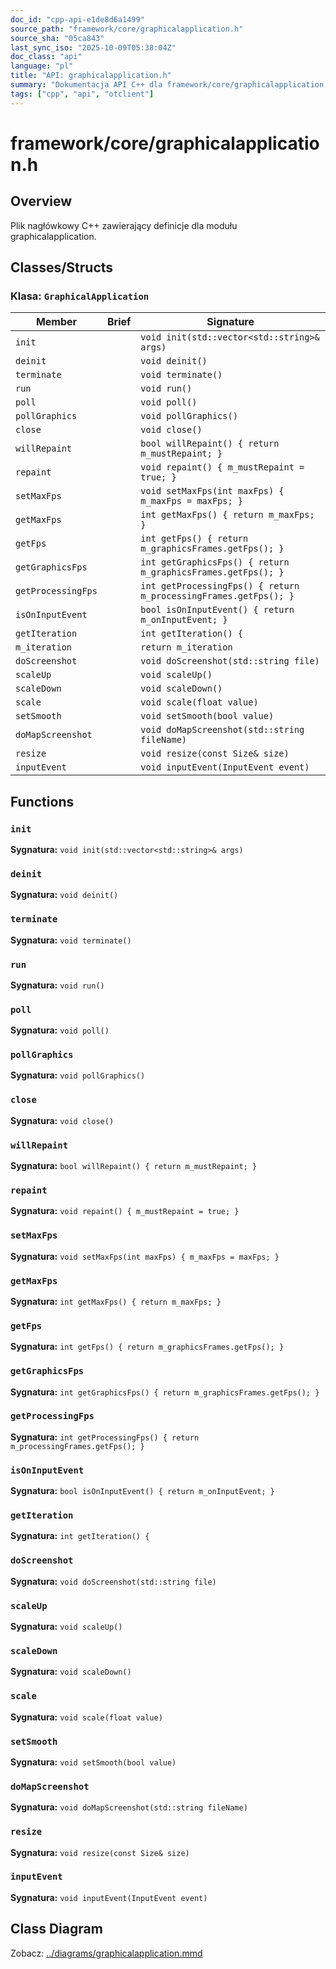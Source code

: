 ```yaml
---
doc_id: "cpp-api-e1de8d6a1499"
source_path: "framework/core/graphicalapplication.h"
source_sha: "05ca843"
last_sync_iso: "2025-10-09T05:38:04Z"
doc_class: "api"
language: "pl"
title: "API: graphicalapplication.h"
summary: "Dokumentacja API C++ dla framework/core/graphicalapplication.h"
tags: ["cpp", "api", "otclient"]
---
```


# framework/core/graphicalapplication.h

## Overview

Plik nagłówkowy C++ zawierający definicje dla modułu graphicalapplication.

## Classes/Structs

### Klasa: `GraphicalApplication`

| Member | Brief | Signature |
|--------|-------|-----------|
| `init` |  | `void init(std::vector<std::string>& args)` |
| `deinit` |  | `void deinit()` |
| `terminate` |  | `void terminate()` |
| `run` |  | `void run()` |
| `poll` |  | `void poll()` |
| `pollGraphics` |  | `void pollGraphics()` |
| `close` |  | `void close()` |
| `willRepaint` |  | `bool willRepaint() { return m_mustRepaint; }` |
| `repaint` |  | `void repaint() { m_mustRepaint = true; }` |
| `setMaxFps` |  | `void setMaxFps(int maxFps) { m_maxFps = maxFps; }` |
| `getMaxFps` |  | `int getMaxFps() { return m_maxFps; }` |
| `getFps` |  | `int getFps() { return m_graphicsFrames.getFps(); }` |
| `getGraphicsFps` |  | `int getGraphicsFps() { return m_graphicsFrames.getFps(); }` |
| `getProcessingFps` |  | `int getProcessingFps() { return m_processingFrames.getFps(); }` |
| `isOnInputEvent` |  | `bool isOnInputEvent() { return m_onInputEvent; }` |
| `getIteration` |  | `int getIteration() {` |
| `m_iteration` |  | `return m_iteration` |
| `doScreenshot` |  | `void doScreenshot(std::string file)` |
| `scaleUp` |  | `void scaleUp()` |
| `scaleDown` |  | `void scaleDown()` |
| `scale` |  | `void scale(float value)` |
| `setSmooth` |  | `void setSmooth(bool value)` |
| `doMapScreenshot` |  | `void doMapScreenshot(std::string fileName)` |
| `resize` |  | `void resize(const Size& size)` |
| `inputEvent` |  | `void inputEvent(InputEvent event)` |

## Functions

### `init`

**Sygnatura:** `void init(std::vector<std::string>& args)`

### `deinit`

**Sygnatura:** `void deinit()`

### `terminate`

**Sygnatura:** `void terminate()`

### `run`

**Sygnatura:** `void run()`

### `poll`

**Sygnatura:** `void poll()`

### `pollGraphics`

**Sygnatura:** `void pollGraphics()`

### `close`

**Sygnatura:** `void close()`

### `willRepaint`

**Sygnatura:** `bool willRepaint() { return m_mustRepaint; }`

### `repaint`

**Sygnatura:** `void repaint() { m_mustRepaint = true; }`

### `setMaxFps`

**Sygnatura:** `void setMaxFps(int maxFps) { m_maxFps = maxFps; }`

### `getMaxFps`

**Sygnatura:** `int getMaxFps() { return m_maxFps; }`

### `getFps`

**Sygnatura:** `int getFps() { return m_graphicsFrames.getFps(); }`

### `getGraphicsFps`

**Sygnatura:** `int getGraphicsFps() { return m_graphicsFrames.getFps(); }`

### `getProcessingFps`

**Sygnatura:** `int getProcessingFps() { return m_processingFrames.getFps(); }`

### `isOnInputEvent`

**Sygnatura:** `bool isOnInputEvent() { return m_onInputEvent; }`

### `getIteration`

**Sygnatura:** `int getIteration() {`

### `doScreenshot`

**Sygnatura:** `void doScreenshot(std::string file)`

### `scaleUp`

**Sygnatura:** `void scaleUp()`

### `scaleDown`

**Sygnatura:** `void scaleDown()`

### `scale`

**Sygnatura:** `void scale(float value)`

### `setSmooth`

**Sygnatura:** `void setSmooth(bool value)`

### `doMapScreenshot`

**Sygnatura:** `void doMapScreenshot(std::string fileName)`

### `resize`

**Sygnatura:** `void resize(const Size& size)`

### `inputEvent`

**Sygnatura:** `void inputEvent(InputEvent event)`

## Class Diagram

Zobacz: [../diagrams/graphicalapplication.mmd](../diagrams/graphicalapplication.mmd)
